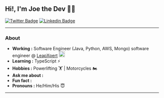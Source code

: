 ## Hi!, I'm Joe the Dev 👨‍💻
[![Twitter Badge](https://img.shields.io/badge/JoeTheDev-1ca0f1?style=flat-square&logo=twitter&logoColor=white?style=flat-square&logo=twitter&logoColor=white&link=https://twitter.com/vuthanhdat_dev)](https://twitter.com/vuthanhdat_dev) 
[![Linkedin Badge](https://img.shields.io/badge/JoeTheDev-blue?style=flat-square&logo=twitter&logoColor=white?style=flat-square&logo=Linkedin&logoColor=white&link=https://www.linkedin.com/in/vuthanhdat/)](https://www.linkedin.com/in/vuthanhdat/) 

---------------------------------------------------------------------------------------------------------------------------------------------------------------------------------
### About
-  **Working :** Software Engineer (Java, Python, AWS, Mongo) software engineer @ [LeapXpert](https://www.leapxpert.com/) <img src="https://www.leapxpert.com/wp-content/uploads/2023/04/leapxpert-favicon-browser-64x64-1.png" height="20" width="20" />
-  **Learning :** TypeScript :zap:
-  **Hobbies :** Powerlifting 🏋️‍ | Motorcycles 🏍
-  **Ask me about :** 
-  **Fun fact :** 
-  **Pronouns :** He/Him/His :innocent:

---------------------------------------------------------------------------------------------------------------------------------------------------------------------------------

